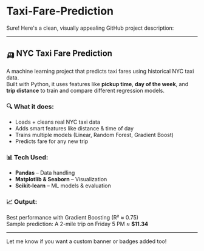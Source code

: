 # Taxi-Fare-Prediction
Sure! Here's a clean, visually appealing GitHub project description:

---

## 🛺 NYC Taxi Fare Prediction

A machine learning project that predicts taxi fares using historical NYC taxi data.  
Built with Python, it uses features like **pickup time**, **day of the week**, and **trip distance** to train and compare different regression models.  

### 🔍 What it does:
- Loads + cleans real NYC taxi data  
- Adds smart features like distance & time of day  
- Trains multiple models (Linear, Random Forest, Gradient Boost)  
- Predicts fare for any new trip  

### 📊 Tech Used:
- **Pandas** – Data handling  
- **Matplotlib & Seaborn** – Visualization  
- **Scikit-learn** – ML models & evaluation  

### 📈 Output:
Best performance with Gradient Boosting (R² ≈ 0.75)  
Sample prediction: A 2-mile trip on Friday 5 PM ≈ **$11.34**

---

Let me know if you want a custom banner or badges added too!
